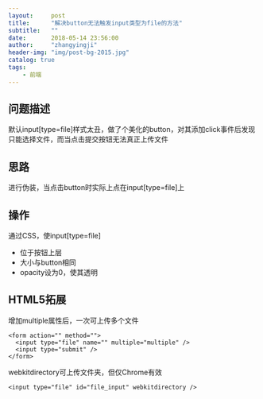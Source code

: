 ```yaml
---
layout:     post
title:      "解决button无法触发input类型为file的方法"
subtitle:   ""
date:       2018-05-14 23:56:00
author:     "zhangyingji"
header-img: "img/post-bg-2015.jpg"
catalog: true
tags:
    - 前端
---
```



## 问题描述

默认input[type=file]样式太丑，做了个美化的button，对其添加click事件后发现只能选择文件，而当点击提交按钮无法真正上传文件

## 思路

进行伪装，当点击button时实际上点在input[type=file]上

## 操作

通过CSS，使input[type=file]
- 位于按钮上层
- 大小与button相同
- opacity设为0，使其透明

## HTML5拓展

增加multiple属性后，一次可上传多个文件

```
<form action="" method="">
  <input type="file" name="" multiple="multiple" />
  <input type="submit" />
</form>
```

webkitdirectory可上传文件夹，但仅Chrome有效

```
<input type="file" id="file_input" webkitdirectory />
```


